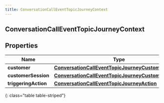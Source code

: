 ```yaml
---
title: ConversationCallEventTopicJourneyContext
---
```

## ConversationCallEventTopicJourneyContext

## Properties

|Name | Type | Description | Notes|
|------------ | ------------- | ------------- | -------------|
| **customer** | [**ConversationCallEventTopicJourneyCustomer**](ConversationCallEventTopicJourneyCustomer.html) |  | [optional] |
| **customerSession** | [**ConversationCallEventTopicJourneyCustomerSession**](ConversationCallEventTopicJourneyCustomerSession.html) |  | [optional] |
| **triggeringAction** | [**ConversationCallEventTopicJourneyAction**](ConversationCallEventTopicJourneyAction.html) |  | [optional] |
{: class="table table-striped"}



